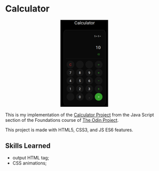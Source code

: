 # Calculator

<div align="center">
  <img styles="margin: 0 auto;" src="img/screenshot.png" width=30%></img>
</div>

This is my implementation of the [Calculator Project](https://www.theodinproject.com/lessons/foundations-calculator)
from the Java Script section of the Foundations course of [The Odin Project](https://www.theodinproject.com).

This project is made with HTML5, CSS3, and JS ES6 features.

## Skills Learned

- output HTML tag;
- CSS animations;
